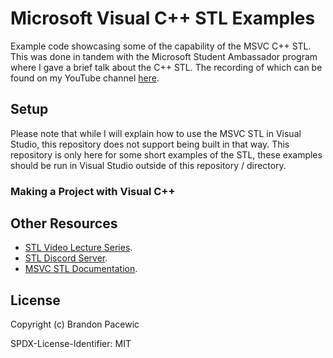 # Microsoft Visual C++ STL Examples

Example code showcasing some of the capability of the MSVC C++ STL. This was done in tandem with the Microsoft Student Ambassador program
where I gave a brief talk about the C++ STL. The recording of which can be found on my YouTube channel [here]().

## Setup

Please note that while I will explain how to use the MSVC STL in Visual Studio, this repository does not support being
built in that way. This repository is only here for some short examples of the STL, these examples should be run in Visual Studio
outside of this repository / directory.

### Making a Project with Visual C++


## Other Resources

- [STL Video Lecture Series]().
- [STL Discord Server]().
- [MSVC STL Documentation]().

## License

Copyright (c) Brandon Pacewic

SPDX-License-Identifier: MIT
